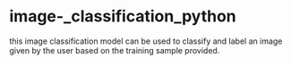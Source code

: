 # image-_classification_python


this image classification model can be used to classify and label an image given by the user based on the training sample provided.

